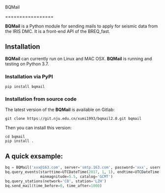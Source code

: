 BQMail

=================

**BQMail** is a Python module for sending mails to apply for seismic data from the IRIS DMC. It is a front-end API of the BREQ_fast.

## Installation
**BQMail** can currently run on Linux and MAC OSX. **BQMail** is running and testing on Python 3.7.
### Installation via PyPI
```
pip install bqmail
```

### Installation from source code
The latest version of the **BQMail** is available on Gitlab:
```
git clone https://git.nju.edu.cn/xumi1993/bqmail2.0.git bqmail
``` 
Then you can install this version:
```
cd bqmail
pip install .
```

## A quick exsample:
```Python
bq = BQMail('xxx@163.com', server='smtp.163.com', password='xxx', username='bqmail')
bq.query_events(starttime=UTCDateTime(2017, 1, 1), endtime=UTCDateTime(2018, 1, 1),
                minmagnitude=5.5, catalog='GCMT')
bq.query_stations(network='CB', station='LZH')
bq.send_mail(time_before=0, time_after=1000)
```